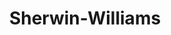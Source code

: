 ---
title: "Sherwin-Williams"
url: /san-antonio/sherwin-williams-interstate-10-west/
shop: paint
---